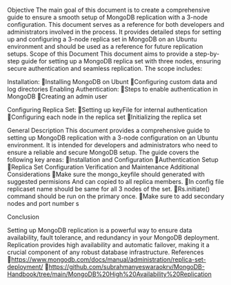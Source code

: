 Objective
The main goal of this document is to create a comprehensive guide to ensure a smooth setup of MongoDB replication with a 3-node configuration. This document serves as a reference for both developers and administrators involved in the process. It provides detailed steps for setting up and configuring a 3-node replica set in MongoDB on an Ubuntu environment and should be used as a reference for future replication setups.
Scope of this Document 
This document aims to provide a step-by-step guide for setting up a MongoDB replica set with three nodes, ensuring secure authentication and seamless replication. The scope includes:

 Installation:
Installing MongoDB on Ubunt
Configuring custom data and log directories
Enabling Authentication:
Steps to enable authentication in MongoDB
Creating an admin user

Configuring Replica Set:
Setting up keyFile for internal authentication
Configuring each node in the replica set
Initializing the replica set

General Description
This document provides a comprehensive guide to setting up MongoDB replication with a 3-node configuration on an Ubuntu environment. It is intended for developers and administrators who need to ensure a reliable and secure MongoDB setup. The guide covers the following key areas:
Installation and Configuration
Authentication Setup
Replica Set Configuration
Verification and Maintenance
Additional Considerations
Make sure the mongo_keyfile should  generated with suggested permisions 
And can copied to all replica members.
In config file replicaset name should be same for all 3 nodes of the set.
Rs.initiate() command should be run on the primary once.
Make sure to add secondary nodes and port number s

Conclusion 

Setting up MongoDB replication is a powerful way to ensure data availability, fault tolerance, and redundancy in your MongoDB deployment. Replication provides high availability and automatic failover, making it a crucial component of any robust database infrastructure.
References
https://www.mongodb.com/docs/manual/administration/replica-set-deployment/ 
https://github.com/subrahmanyeswaraokrv/MongoDB-Handbook/tree/main/MongoDB%20High%20Availability%20Replication 
